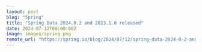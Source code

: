 ```yaml
---
layout: post
blog: "Spring"
title: "Spring Data 2024.0.2 and 2023.1.8 released"
date: 2024-07-12T00:00:00Z
image: images/spring.png
remote_url: "https://spring.io/blog/2024/07/12/spring-data-2024-0-2-and-2023-1-8-released"
---
```

